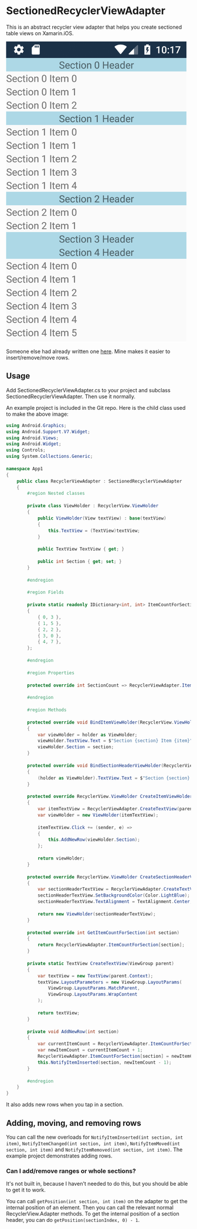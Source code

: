 # SectionedRecyclerViewAdapter

This is an abstract recycler view adapter that helps you create sectioned table views on Xamarin.iOS.

![Image](img1.png)

Someone else had already written one [here](https://github.com/sadedil/SectionedRecyclerViewAdapter). Mine makes it easier to insert/remove/move rows.

## Usage

Add SectionedRecyclerViewAdapter.cs to your project and subclass SectionedRecyclerViewAdapter. Then use it normally.

An example project is included in the Git repo. Here is the child class used to make the above image:

```cs
using Android.Graphics;
using Android.Support.V7.Widget;
using Android.Views;
using Android.Widget;
using Controls;
using System.Collections.Generic;

namespace App1
{
    public class RecyclerViewAdapter : SectionedRecyclerViewAdapter
    {
        #region Nested classes

        private class ViewHolder : RecyclerView.ViewHolder
        {
            public ViewHolder(View textView) : base(textView)
            {
                this.TextView = (TextView)textView;
            }

            public TextView TextView { get; }

            public int Section { get; set; }
        }

        #endregion

        #region Fields

        private static readonly IDictionary<int, int> ItemCountForSection = new Dictionary<int, int>
        {
            { 0, 3 },
            { 1, 5 },
            { 2, 2 },
            { 3, 0 },
            { 4, 7 },
        };

        #endregion

        #region Properties

        protected override int SectionCount => RecyclerViewAdapter.ItemCountForSection.Count;

        #endregion

        #region Methods

        protected override void BindItemViewHolder(RecyclerView.ViewHolder holder, int section, int item)
        {
            var viewHolder = holder as ViewHolder;
            viewHolder.TextView.Text = $"Section {section} Item {item}";
            viewHolder.Section = section;
        }

        protected override void BindSectionHeaderViewHolder(RecyclerView.ViewHolder holder, int section)
        {
            (holder as ViewHolder).TextView.Text = $"Section {section} Header";
        }

        protected override RecyclerView.ViewHolder CreateItemViewHolder(ViewGroup parent)
        {
            var itemTextView = RecyclerViewAdapter.CreateTextView(parent);
            var viewHolder = new ViewHolder(itemTextView);

            itemTextView.Click += (sender, e) =>
            {
                this.AddNewRow(viewHolder.Section);
            };

            return viewHolder;
        }

        protected override RecyclerView.ViewHolder CreateSectionHeaderViewHolder(ViewGroup parent)
        {
            var sectionHeaderTextView = RecyclerViewAdapter.CreateTextView(parent);
            sectionHeaderTextView.SetBackgroundColor(Color.LightBlue);
            sectionHeaderTextView.TextAlignment = TextAlignment.Center;

            return new ViewHolder(sectionHeaderTextView);
        }

        protected override int GetItemCountForSection(int section)
        {
            return RecyclerViewAdapter.ItemCountForSection[section];
        }

        private static TextView CreateTextView(ViewGroup parent)
        {
            var textView = new TextView(parent.Context);
            textView.LayoutParameters = new ViewGroup.LayoutParams(
                ViewGroup.LayoutParams.MatchParent,
                ViewGroup.LayoutParams.WrapContent
            );

            return textView;
        }

        private void AddNewRow(int section)
        {
            var currentItemCount = RecyclerViewAdapter.ItemCountForSection[section];
            var newItemCount = currentItemCount + 1;
            RecyclerViewAdapter.ItemCountForSection[section] = newItemCount;
            this.NotifyItemInserted(section, newItemCount - 1);
        }

        #endregion
    }
}
```

It also adds new rows when you tap in a section.

## Adding, moving, and removing rows

You can call the new overloads for `NotifyItemInserted(int section, int item)`, `NotifyItemChanged(int section, int item)`, `NotifyItemMoved(int section, int item)` and `NotifyItemRemoved(int section, int item)`. The example project demonstrates adding rows.

### Can I add/remove ranges or whole sections?

It's not built in, because I haven't needed to do this, but you should be able to get it to work.

You can call `getPosition(int section, int item)` on the adapter to get the internal position of an element. Then you can call the relevant normal RecyclerView.Adapter methods. To get the internal position of a section header, you can do `getPosition(sectionIndex, 0) - 1`.
